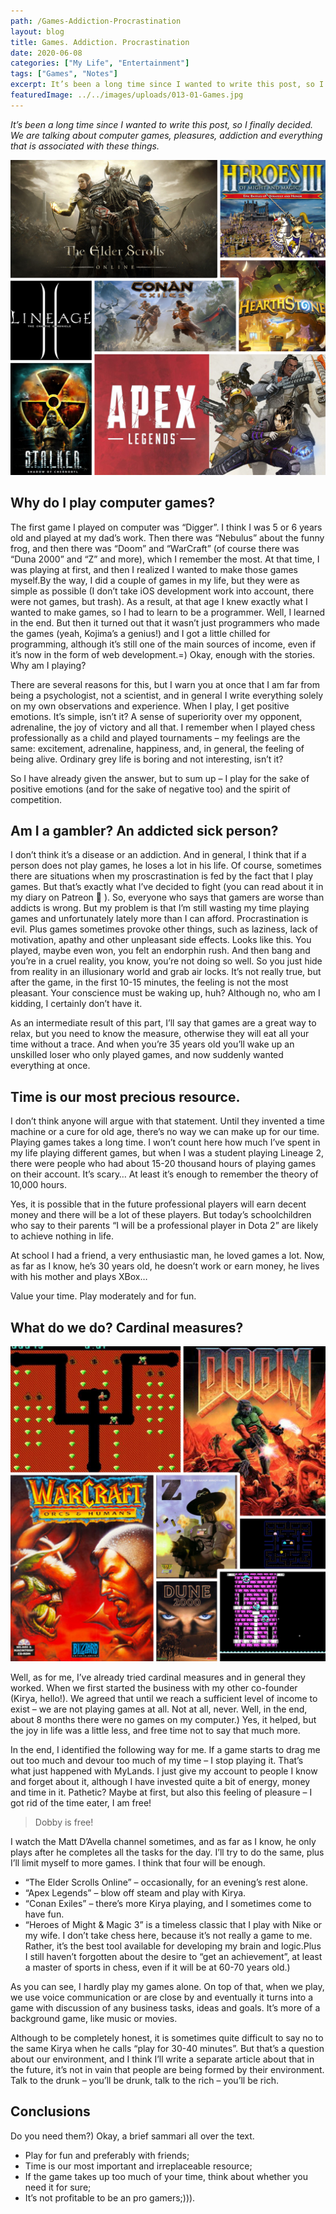 ```yaml
---
path: /Games-Addiction-Procrastination
layout: blog
title: Games. Addiction. Procrastination
date: 2020-06-08
categories: ["My Life", "Entertainment"]
tags: ["Games", "Notes"]
excerpt: It’s been a long time since I wanted to write this post, so I finally decided. We are talking about computer games, pleasures, addiction and everything that is associated with these things.
featuredImage: ../../images/uploads/013-01-Games.jpg
---
```


_It’s been a long time since I wanted to write this post, so I finally decided. We are talking about computer games, pleasures, addiction and everything that is associated with these things._

![Games. Addiction. Procrastination](../../images/uploads/013-01-Games.jpg "Games. Addiction. Procrastination")

## Why do I play computer games?

The first game I played on computer was “Digger”. I think I was 5 or 6 years old and played at my dad’s work. Then there was “Nebulus” about the funny frog, and then there was “Doom” and “WarCraft” (of course there was “Duna 2000” and “Z” and more), which I remember the most. At that time, I was playing at first, and then I realized I wanted to make those games myself.By the way, I did a couple of games in my life, but they were as simple as possible (I don’t take iOS development work into account, there were not games, but trash). As a result, at that age I knew exactly what I wanted to make games, so I had to learn to be a programmer. Well, I learned in the end. But then it turned out that it wasn’t just programmers who made the games (yeah, Kojima’s a genius!) and I got a little chilled for programming, although it’s still one of the main sources of income, even if it’s now in the form of web development.=) Okay, enough with the stories. Why am I playing?

There are several reasons for this, but I warn you at once that I am far from being a psychologist, not a scientist, and in general I write everything solely on my own observations and experience. When I play, I get positive emotions. It’s simple, isn’t it? A sense of superiority over my opponent, adrenaline, the joy of victory and all that. I remember when I played chess professionally as a child and played tournaments – my feelings are the same: excitement, adrenaline, happiness, and, in general, the feeling of being alive. Ordinary grey life is boring and not interesting, isn’t it?

So I have already given the answer, but to sum up – I play for the sake of positive emotions (and for the sake of negative too) and the spirit of competition.

## Am I a gambler? An addicted sick person?

I don’t think it’s a disease or an addiction. And in general, I think that if a person does not play games, he loses a lot in his life. Of course, sometimes there are situations when my proscrastination is fed by the fact that I play games. But that’s exactly what I’ve decided to fight (you can read about it in my diary on Patreon 🙂 ). So, everyone who says that gamers are worse than addicts is wrong. But my problem is that I’m still wasting my time playing games and unfortunately lately more than I can afford. Procrastination is evil. Plus games sometimes provoke other things, such as laziness, lack of motivation, apathy and other unpleasant side effects. Looks like this. You played, maybe even won, you felt an endorphin rush. And then bang and you’re in a cruel reality, you know, you’re not doing so well. So you just hide from reality in an illusionary world and grab air locks. It’s not really true, but after the game, in the first 10-15 minutes, the feeling is not the most pleasant. Your conscience must be waking up, huh? Although no, who am I kidding, I certainly don’t have it.

As an intermediate result of this part, I’ll say that games are a great way to relax, but you need to know the measure, otherwise they will eat all your time without a trace. And when you’re 35 years old you’ll wake up an unskilled loser who only played games, and now suddenly wanted everything at once.

## Time is our most precious resource.

I don’t think anyone will argue with that statement. Until they invented a time machine or a cure for old age, there’s no way we can make up for our time. Playing games takes a long time. I won’t count here how much I’ve spent in my life playing different games, but when I was a student playing Lineage 2, there were people who had about 15-20 thousand hours of playing games on their account. It’s scary… At least it’s enough to remember the theory of 10,000 hours.

Yes, it is possible that in the future professional players will earn decent money and there will be a lot of these players. But today’s schoolchildren who say to their parents “I will be a professional player in Dota 2” are likely to achieve nothing in life.

At school I had a friend, a very enthusiastic man, he loved games a lot. Now, as far as I know, he’s 30 years old, he doesn’t work or earn money, he lives with his mother and plays XBox…

Value your time. Play moderately and for fun.

## What do we do? Cardinal measures?

![Games. Addiction. Procrastination](../../images/uploads/013-02-Games.jpg "Games. Addiction. Procrastination")

Well, as for me, I’ve already tried cardinal measures and in general they worked. When we first started the business with my other co-founder (Kirya, hello!). We agreed that until we reach a sufficient level of income to exist – we are not playing games at all. Not at all, never. Well, in the end, about 8 months there were no games on my computer.) Yes, it helped, but the joy in life was a little less, and free time not to say that much more.

In the end, I identified the following way for me. If a game starts to drag me out too much and devour too much of my time – I stop playing it. That’s what just happened with MyLands. I just give my account to people I know and forget about it, although I have invested quite a bit of energy, money and time in it. Pathetic? Maybe at first, but also this feeling of pleasure – I got rid of the time eater, I am free!

> Dobby is free!

I watch the Matt D’Avella channel sometimes, and as far as I know, he only plays after he completes all the tasks for the day. I’ll try to do the same, plus I’ll limit myself to more games. I think that four will be enough.

- “The Elder Scrolls Online” – occasionally, for an evening’s rest alone.
- “Apex Legends” – blow off steam and play with Kirya.
- “Conan Exiles” – there’s more Kirya playing, and I sometimes come to have fun.
- “Heroes of Might & Magic 3” is a timeless classic that I play with Nike or my wife.
  I don’t take chess here, because it’s not really a game to me. Rather, it’s the best tool available for developing my brain and logic.Plus I still haven’t forgotten about the desire to “get an achievement”, at least a master of sports in chess, even if it will be at 60-70 years old.)

As you can see, I hardly play my games alone. On top of that, when we play, we use voice communication or are close by and eventually it turns into a game with discussion of any business tasks, ideas and goals. It’s more of a background game, like music or movies.

Although to be completely honest, it is sometimes quite difficult to say no to the same Kirya when he calls “play for 30-40 minutes”. But that’s a question about our environment, and I think I’ll write a separate article about that in the future, it’s not in vain that people are being formed by their environment. Talk to the drunk – you’ll be drunk, talk to the rich – you’ll be rich.

## Conclusions

Do you need them?) Okay, a brief sammari all over the text.

- Play for fun and preferably with friends;
- Time is our most important and irreplaceable resource;
- If the game takes up too much of your time, think about whether you need it for sure;
- It’s not profitable to be an pro gamers;))).
